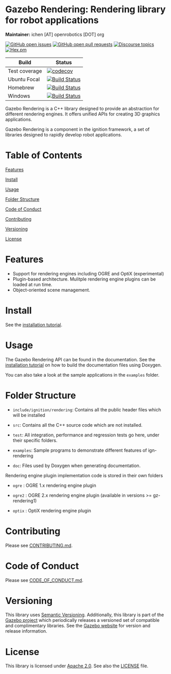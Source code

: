 # Gazebo Rendering: Rendering library for robot applications

**Maintainer:** ichen [AT] openrobotics [DOT] org

[![GitHub open issues](https://img.shields.io/github/issues-raw/gazebosim/gz-rendering.svg)](https://github.com/gazebosim/gz-rendering/issues)
[![GitHub open pull requests](https://img.shields.io/github/issues-pr-raw/gazebosim/gz-rendering.svg)](https://github.com/gazebosim/gz-rendering/pulls)
[![Discourse topics](https://img.shields.io/discourse/https/community.gazebosim.org/topics.svg)](https://community.gazebosim.org)
[![Hex.pm](https://img.shields.io/hexpm/l/plug.svg)](https://www.apache.org/licenses/LICENSE-2.0)

Build | Status
-- | --
Test coverage | [![codecov](https://codecov.io/gh/gazebosim/gz-rendering/branch/main/graph/badge.svg)](https://codecov.io/gh/gazebosim/gz-rendering/branch/default)
Ubuntu Focal | [![Build Status](https://build.osrfoundation.org/buildStatus/icon?job=ignition_rendering-ci-main-focal-amd64)](https://build.osrfoundation.org/job/ignition_rendering-ci-main-focal-amd64)
Homebrew      | [![Build Status](https://build.osrfoundation.org/buildStatus/icon?job=ignition_rendering-ci-main-homebrew-amd64)](https://build.osrfoundation.org/job/ignition_rendering-ci-main-homebrew-amd64)
Windows       | [![Build Status](https://build.osrfoundation.org/job/ign_rendering-ci-win/badge/icon)](https://build.osrfoundation.org/job/ign_rendering-ci-win/)

Gazebo Rendering is a C++ library designed to provide an abstraction
for different rendering engines. It offers unified APIs for creating
3D graphics applications.

Gazebo Rendering is a component in the ignition framework, a set
of libraries designed to rapidly develop robot applications.

# Table of Contents

[Features](#features)

[Install](#install)

[Usage](#usage)

[Folder Structure](#folder-structure)

[Code of Conduct](#code-of-conduct)

[Contributing](#code-of-contributing)

[Versioning](#versioning)

[License](#license)

# Features

* Support for rendering engines including OGRE and OptiX (experimental)
* Plugin-based architecture. Mulitple rendering engine plugins can be loaded at run time.
* Object-oriented scene management.

# Install

See the [installation tutorial](https://gazebosim.org/api/rendering/5.0/installation.html).

# Usage

The Gazebo Rendering API can be found in the documentation. See the
[installation tutorial](https://gazebosim.org/api/rendering/5.0/installation.html)
on how to build the documentation files using Doxygen.

You can also take a look at the sample applications in the `examples` folder.

# Folder Structure

* `include/ignition/rendering`: Contains all the public header files which will be installed

* `src`: Contains all the C++ source code which are not installed.

* `test`: All integration, performance and regression tests go here, under their
  specific folders.

* `examples`: Sample programs to demonstrate different features of ign-rendering

* `doc`: Files used by Doxygen when generating documentation.

Rendering engine plugin implementation code is stored in their own folders

* `ogre` : OGRE 1.x rendering engine plugin

* `ogre2` : OGRE 2.x rendering engine plugin (available in versions >= gz-rendering1)

* `optix` : OptiX rendering engine plugin

# Contributing

Please see
[CONTRIBUTING.md](https://gazebosim.org/docs/all/contributing).

# Code of Conduct

Please see
[CODE_OF_CONDUCT.md](https://github.com/gazebosim/gz-sim/blob/main/CODE_OF_CONDUCT.md).

# Versioning

This library uses [Semantic Versioning](https://semver.org/). Additionally, this library is part of the [Gazebo project](https://gazebosim.org) which periodically releases a versioned set of compatible and complimentary libraries. See the [Gazebo website](https://gazebosim.org) for version and release information.

# License

This library is licensed under [Apache 2.0](https://www.apache.org/licenses/LICENSE-2.0). See also the [LICENSE](https://github.com/gazebosim/gz-rendering/blob/main/LICENSE) file.

